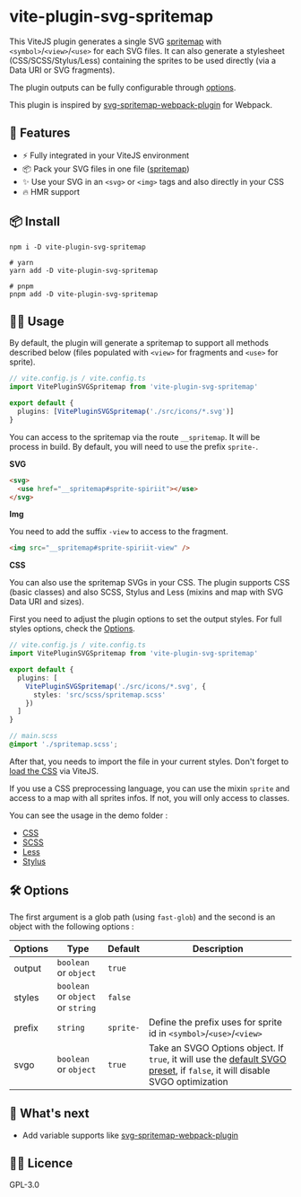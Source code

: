 # vite-plugin-svg-spritemap

This ViteJS plugin generates a single SVG [spritemap](https://css-tricks.com/svg-sprites-use-better-icon-fonts/) with `<symbol>`/`<view>`/`<use>` for each SVG files. It can also generate a stylesheet (CSS/SCSS/Stylus/Less) containing the sprites to be used directly (via a Data URI or SVG fragments).

The plugin outputs can be fully configurable through [options](#🛠-options).

This plugin is inspired by [svg-spritemap-webpack-plugin](https://github.com/cascornelissen/svg-spritemap-webpack-plugin) for Webpack.

## 🚀 Features

- ⚡ Fully integrated in your ViteJS environment
- 📦 Pack your SVG files in one file ([spritemap](https://css-tricks.com/svg-sprites-use-better-icon-fonts/))
- ✨ Use your SVG in an `<svg>` or `<img>` tags and also directly in your CSS
- 🔥 HMR support

## 📦 Install

```shell
npm i -D vite-plugin-svg-spritemap

# yarn
yarn add -D vite-plugin-svg-spritemap

# pnpm
pnpm add -D vite-plugin-svg-spritemap
```

## 👨‍💻 Usage

By default, the plugin will generate a spritemap to support all methods described below (files populated with `<view>` for fragments and `<use>` for sprite).

```ts
// vite.config.js / vite.config.ts
import VitePluginSVGSpritemap from 'vite-plugin-svg-spritemap'

export default {
  plugins: [VitePluginSVGSpritemap('./src/icons/*.svg')]
}
```

You can access to the spritemap via the route `__spritemap`. It will be process in build. By default, you will need to use the prefix `sprite-`.

**SVG**

```html
<svg>
  <use href="__spritemap#sprite-spiriit"></use>
</svg>
```

**Img**

You need to add the suffix `-view` to access to the fragment.

```html
<img src="__spritemap#sprite-spiriit-view" />
```

**CSS**

You can also use the spritemap SVGs in your CSS. The plugin supports CSS (basic classes) and also SCSS, Stylus and Less (mixins and map with SVG Data URI and sizes).

First you need to adjust the plugin options to set the output styles. For full styles options, check the [Options](#🛠-options).

```ts
// vite.config.js / vite.config.ts
import VitePluginSVGSpritemap from 'vite-plugin-svg-spritemap'

export default {
  plugins: [
    VitePluginSVGSpritemap('./src/icons/*.svg', {
      styles: 'src/scss/spritemap.scss'
    })
  ]
}
```

```scss
// main.scss
@import './spritemap.scss';
```

After that, you needs to import the file in your current styles. Don't forget to [load the CSS](https://vitejs.dev/guide/features.html#css) via ViteJS.

If you use a CSS preprocessing language, you can use the mixin `sprite` and access to a map with all sprites infos. If not, you will only access to classes.

You can see the usage in the demo folder :

- [CSS](/demo/src/css/)
- [SCSS](/demo/src/scss)
- [Less](/demo/src/less/)
- [Stylus](/demo/src/stylus/)

## 🛠 Options

The first argument is a glob path (using `fast-glob`) and the second is an object with the following options :

| Options | Type                              | Default   | Description                                                                                                                                                              |
| ------- | --------------------------------- | --------- | ------------------------------------------------------------------------------------------------------------------------------------------------------------------------ |
| output  | `boolean` or `object`             | `true`    |                                                                                                                                                                          |
| styles  | `boolean` or `object` or `string` | `false`   |                                                                                                                                                                          |
| prefix  | `string`                          | `sprite-` | Define the prefix uses for sprite id in `<symbol>`/`<use>`/`<view>`                                                                                                      |
| svgo    | `boolean` or `object`             | `true`    | Take an SVGO Options object. If `true`, it will use the [default SVGO preset](https://github.com/svg/svgo#default-preset), if `false`, it will disable SVGO optimization |

## 🏃 What's next

- Add variable supports like [svg-spritemap-webpack-plugin](https://github.com/cascornelissen/svg-spritemap-webpack-plugin/blob/master/docs/variables.md)

## 👨‍💼 Licence

GPL-3.0
